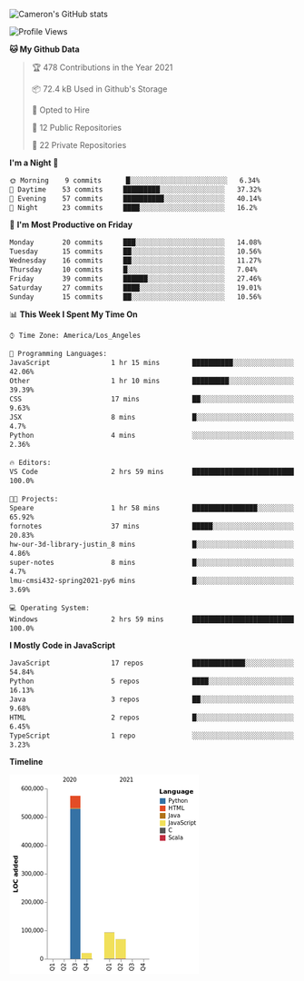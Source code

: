 ![Cameron's GitHub stats](https://github-readme-stats.vercel.app/api?username=gouldcs&show_icons=true&theme=great-gatsby&show_icons=true&count_private=true)


<!--START_SECTION:waka-->
![Profile Views](http://img.shields.io/badge/Profile%20Views-2-blue)

**🐱 My Github Data** 

> 🏆 478 Contributions in the Year 2021
 > 
> 📦 72.4 kB Used in Github's Storage 
 > 
> 💼 Opted to Hire
 > 
> 📜 12 Public Repositories 
 > 
> 🔑 22 Private Repositories  
 > 
**I'm a Night 🦉** 

```text
🌞 Morning    9 commits      █░░░░░░░░░░░░░░░░░░░░░░░░   6.34% 
🌆 Daytime    53 commits     █████████░░░░░░░░░░░░░░░░   37.32% 
🌃 Evening    57 commits     ██████████░░░░░░░░░░░░░░░   40.14% 
🌙 Night      23 commits     ████░░░░░░░░░░░░░░░░░░░░░   16.2%

```
📅 **I'm Most Productive on Friday** 

```text
Monday       20 commits     ███░░░░░░░░░░░░░░░░░░░░░░   14.08% 
Tuesday      15 commits     ██░░░░░░░░░░░░░░░░░░░░░░░   10.56% 
Wednesday    16 commits     ██░░░░░░░░░░░░░░░░░░░░░░░   11.27% 
Thursday     10 commits     █░░░░░░░░░░░░░░░░░░░░░░░░   7.04% 
Friday       39 commits     ██████░░░░░░░░░░░░░░░░░░░   27.46% 
Saturday     27 commits     ████░░░░░░░░░░░░░░░░░░░░░   19.01% 
Sunday       15 commits     ██░░░░░░░░░░░░░░░░░░░░░░░   10.56%

```


📊 **This Week I Spent My Time On** 

```text
⌚︎ Time Zone: America/Los_Angeles

💬 Programming Languages: 
JavaScript               1 hr 15 mins        ██████████░░░░░░░░░░░░░░░   42.06% 
Other                    1 hr 10 mins        █████████░░░░░░░░░░░░░░░░   39.39% 
CSS                      17 mins             ██░░░░░░░░░░░░░░░░░░░░░░░   9.63% 
JSX                      8 mins              █░░░░░░░░░░░░░░░░░░░░░░░░   4.7% 
Python                   4 mins              ░░░░░░░░░░░░░░░░░░░░░░░░░   2.36%

🔥 Editors: 
VS Code                  2 hrs 59 mins       █████████████████████████   100.0%

🐱‍💻 Projects: 
Speare                   1 hr 58 mins        ████████████████░░░░░░░░░   65.92% 
fornotes                 37 mins             █████░░░░░░░░░░░░░░░░░░░░   20.83% 
hw-our-3d-library-justin_8 mins              █░░░░░░░░░░░░░░░░░░░░░░░░   4.86% 
super-notes              8 mins              █░░░░░░░░░░░░░░░░░░░░░░░░   4.7% 
lmu-cmsi432-spring2021-py6 mins              █░░░░░░░░░░░░░░░░░░░░░░░░   3.69%

💻 Operating System: 
Windows                  2 hrs 59 mins       █████████████████████████   100.0%

```

**I Mostly Code in JavaScript** 

```text
JavaScript               17 repos            █████████████░░░░░░░░░░░░   54.84% 
Python                   5 repos             ████░░░░░░░░░░░░░░░░░░░░░   16.13% 
Java                     3 repos             ██░░░░░░░░░░░░░░░░░░░░░░░   9.68% 
HTML                     2 repos             █░░░░░░░░░░░░░░░░░░░░░░░░   6.45% 
TypeScript               1 repo              ░░░░░░░░░░░░░░░░░░░░░░░░░   3.23%

```


**Timeline**

![Chart not found](https://raw.githubusercontent.com/gouldcs/gouldcs/main/charts/bar_graph.png) 


<!--END_SECTION:waka-->

<!--
**gouldcs/gouldcs** is a ✨ _special_ ✨ repository because its `README.md` (this file) appears on your GitHub profile.

Here are some ideas to get you started:

- 🔭 I’m currently working on ...
- 🌱 I’m currently learning ...
- 👯 I’m looking to collaborate on ...
- 🤔 I’m looking for help with ...
- 💬 Ask me about ...
- 📫 How to reach me: ...
- 😄 Pronouns: ...
- ⚡ Fun fact: ...
-->

